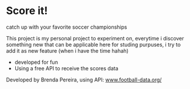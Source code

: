 # Score it!
catch up with your favorite soccer championships 

This project is my personal project to experiment on, everytime i discover something new that can be applicable here for studing purpuses, i try to add it as new feature (when i have the time hahah)

- developed for fun
- Using a free API to receive the scores data


Developed by Brenda Pereira,
using API: www.football-data.org/

